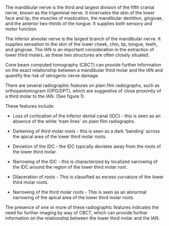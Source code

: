 The mandibular nerve is the third and largest division of the fifth cranial nerve, known as the trigeminal nerve. It innervates the skin of the lower face and lip, the muscles of mastication, the mandibular dentition, gingivae, and the anterior two-thirds of the tongue. It supplies both sensory and motor function.

The inferior alveolar nerve is the largest branch of the mandibular nerve. It supplies sensation to the skin of the lower cheek, chin, lip, tongue, teeth, and gingivae. The IAN is an important consideration in the extraction of lower third molars, as these two structures are often closely situated.

Cone beam computed tomography (CBCT) can provide further information on the exact relationship between a mandibular third molar and the IAN and quantify the risk of iatrogenic nerve damage.

There are several radiographic features on plain film radiographs, such as orthopantomogram (OPG/DPT), which are suggestive of close proximity of a third molar to the IAN. (See figure 1).

These features include:

- Loss of cortication of the inferior dental canal (IDC) - this is seen as an absence of the white 'tram lines' on plain film radiographs.

- Darkening of third molar roots - this is seen as a dark 'banding' across the apical area of the lower third molar roots.

- Deviation of the IDC - the IDC typically deviates away from the roots of the lower third molar.

- Narrowing of the IDC - this is characterized by localized narrowing of the IDC around the region of the lower third molar root.

- Dilaceration of roots - This is classified as excess curvature of the lower third molar roots.

- Narrowing of the third molar roots - This is seen as an abnormal narrowing of the apical area of the lower third molar roots.

The presence of one or more of these radiographic features indicates the need for further imaging by way of CBCT, which can provide further information on the relationship between the lower third molar and the IAN.